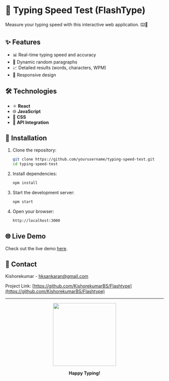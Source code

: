 # 🚀 Typing Speed Test (FlashType)

Measure your typing speed with this interactive web application. ⌨️💨

## ✨ Features

- 📊 Real-time typing speed and accuracy
- 📜 Dynamic random paragraphs
- 📈 Detailed results (words, characters, WPM)
- 📱 Responsive design

## 🛠️ Technologies

- ⚛️ **React**
- 🌐 **JavaScript**
- 🎨 **CSS**
- 🔗 **API Integration**

## 🚀 Installation

1. Clone the repository:

   ```sh
   git clone https://github.com/yourusername/typing-speed-test.git
   cd typing-speed-test
   ```

2. Install dependencies:

   ```sh
   npm install
   ```

3. Start the development server:

   ```sh
   npm start
   ```

4. Open your browser:
   ```sh
   http://localhost:3000
   ```

## 🌐 Live Demo

Check out the live demo [here](https://flashtypetest.vercel.app/).

## 📧 Contact

Kishorekumar - [hksankaran@gmail.com](mailto:hksankaran@gmail.com)

Project Link: [https://github.com/KishorekumarBS/Flashtype](https://github.com/KishorekumarBS/Flashtype)

---

<div align="center">
    <img src="https://media.giphy.com/media/l1J9qemh1La8b0Rag/giphy.gif" width="200"/>
    <p><strong>Happy Typing!</strong></p>
</div>
